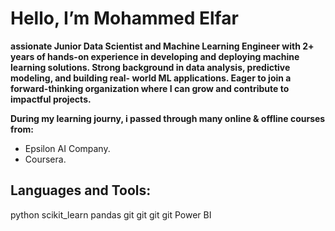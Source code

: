 #  Hello, I’m Mohammed Elfar

**assionate Junior Data Scientist and Machine Learning Engineer with 2+ years of hands-on experience in developing
and deploying machine learning solutions. Strong background in data analysis, predictive modeling, and building real-
world ML applications. Eager to join a forward-thinking organization where I can grow and contribute to impactful
projects.**

**During my learning journy, i passed through many online & offline courses from:**

- Epsilon AI Company.
- Coursera.

## Languages and Tools:
python scikit_learn pandas git git git git Power BI
